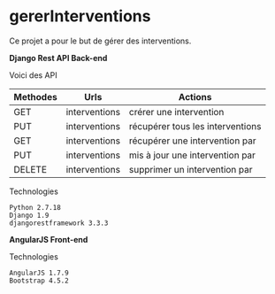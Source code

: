 # gererInterventions
Ce projet a pour le but de gérer des interventions.

**Django Rest API Back-end**

Voici des API

| Methodes | Urls | Actions |
| --- | --- | --- |
| GET | interventions | crérer une intervention |
| PUT  | interventions | récupérer tous les interventions |
| GET | interventions | récupérer une intervention par  |
| PUT  | interventions | mis à jour une intervention par  |
| DELETE | interventions | supprimer un intervention par  |


Technologies
```
Python 2.7.18
Django 1.9
djangorestframework 3.3.3
```

**AngularJS Front-end**

Technologies
```
AngularJS 1.7.9
Bootstrap 4.5.2
```
